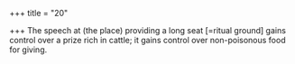 +++
title = "20"

+++
The speech at (the place) providing a long seat [=ritual ground] gains  control over a prize rich in cattle;
it gains control over non-poisonous food for giving.